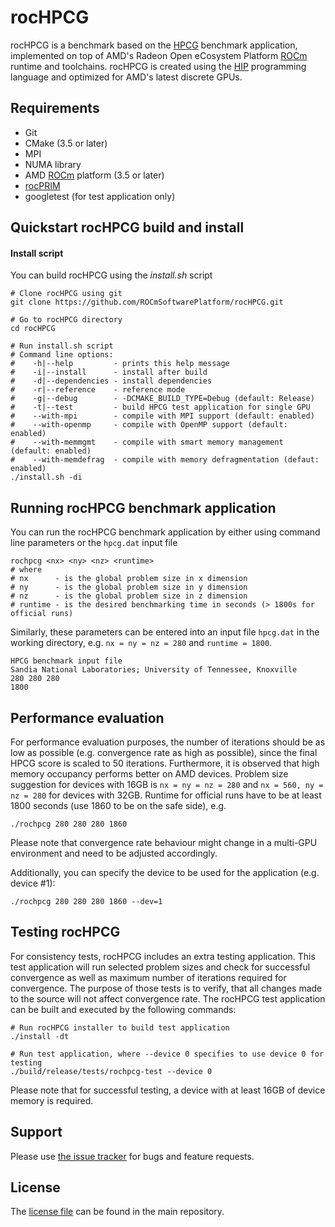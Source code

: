 # rocHPCG
rocHPCG is a benchmark based on the [HPCG][] benchmark application, implemented on top of AMD's Radeon Open eCosystem Platform [ROCm][] runtime and toolchains. rocHPCG is created using the [HIP][] programming language and optimized for AMD's latest discrete GPUs.

## Requirements
* Git
* CMake (3.5 or later)
* MPI
* NUMA library
* AMD [ROCm] platform (3.5 or later)
* [rocPRIM][]
* googletest (for test application only)

## Quickstart rocHPCG build and install

#### Install script
You can build rocHPCG using the *install.sh* script
```
# Clone rocHPCG using git
git clone https://github.com/ROCmSoftwarePlatform/rocHPCG.git

# Go to rocHPCG directory
cd rocHPCG

# Run install.sh script
# Command line options:
#    -h|--help         - prints this help message
#    -i|--install      - install after build
#    -d|--dependencies - install dependencies
#    -r|--reference    - reference mode
#    -g|--debug        - -DCMAKE_BUILD_TYPE=Debug (default: Release)
#    -t|--test         - build HPCG test application for single GPU
#    --with-mpi        - compile with MPI support (default: enabled)
#    --with-openmp     - compile with OpenMP support (default: enabled)
#    --with-memmgmt    - compile with smart memory management (default: enabled)
#    --with-memdefrag  - compile with memory defragmentation (defaut: enabled)
./install.sh -di
```

## Running rocHPCG benchmark application
You can run the rocHPCG benchmark application by either using command line parameters or the `hpcg.dat` input file
```
rochpcg <nx> <ny> <nz> <runtime>
# where
# nx      - is the global problem size in x dimension
# ny      - is the global problem size in y dimension
# nz      - is the global problem size in z dimension
# runtime - is the desired benchmarking time in seconds (> 1800s for official runs)
```

Similarly, these parameters can be entered into an input file `hpcg.dat` in the working directory, e.g. `nx = ny = nz = 280` and `runtime = 1800`.
```
HPCG benchmark input file
Sandia National Laboratories; University of Tennessee, Knoxville
280 280 280
1800
```

## Performance evaluation
For performance evaluation purposes, the number of iterations should be as low as possible (e.g. convergence rate as high as possible), since the final HPCG score is scaled to 50 iterations.
Furthermore, it is observed that high memory occupancy performs better on AMD devices. Problem size suggestion for devices with 16GB is `nx = ny = nz = 280` and `nx = 560, ny = nz = 280` for devices with 32GB. Runtime for official runs have to be at least 1800 seconds (use 1860 to be on the safe side), e.g.
```
./rochpcg 280 280 280 1860
```
Please note that convergence rate behaviour might change in a multi-GPU environment and need to be adjusted accordingly.

Additionally, you can specify the device to be used for the application (e.g. device #1):
```
./rochpcg 280 280 280 1860 --dev=1
```

## Testing rocHPCG
For consistency tests, rocHPCG includes an extra testing application. This test application will run selected problem sizes and check for successful convergence as well as maximum number of iterations required for convergence. The purpose of those tests is to verify, that all changes made to the source will not affect convergence rate.
The rocHPCG test application can be built and executed by the following commands:
```
# Run rocHPCG installer to build test application
./install -dt

# Run test application, where --device 0 specifies to use device 0 for testing
./build/release/tests/rochpcg-test --device 0
```
Please note that for successful testing, a device with at least 16GB of device memory is required.

## Support
Please use [the issue tracker][] for bugs and feature requests.

## License
The [license file][] can be found in the main repository.

[HPCG]: https://www.hpcg-benchmark.org/
[ROCm]: https://github.com/RadeonOpenCompute/ROCm
[HIP]: https://github.com/GPUOpen-ProfessionalCompute-Tools/HIP/
[rocPRIM]: https://github.com/ROCmSoftwarePlatform/rocPRIM
[the issue tracker]: https://github.com/ROCmSoftwarePlatform/rocHPCG/issues
[license file]: https://github.com/ROCmSoftwarePlatform/rocHPCG
